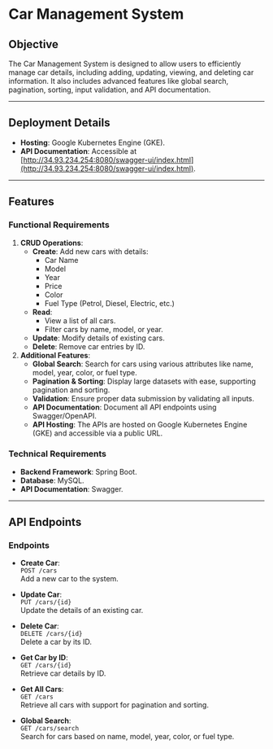 # Car Management System

## Objective
The Car Management System is designed to allow users to efficiently manage car details, including adding, updating, viewing, and deleting car information. It also includes advanced features like global search, pagination, sorting, input validation, and API documentation.

---

## Deployment Details

- **Hosting**: Google Kubernetes Engine (GKE).
- **API Documentation**: Accessible at [http://34.93.234.254:8080/swagger-ui/index.html](http://34.93.234.254:8080/swagger-ui/index.html).

---

## Features

### Functional Requirements
1. **CRUD Operations**:
    - **Create**: Add new cars with details:
        - Car Name
        - Model
        - Year
        - Price
        - Color
        - Fuel Type (Petrol, Diesel, Electric, etc.)
    - **Read**:
        - View a list of all cars.
        - Filter cars by name, model, or year.
    - **Update**: Modify details of existing cars.
    - **Delete**: Remove car entries by ID.
2. **Additional Features**:
    - **Global Search**: Search for cars using various attributes like name, model, year, color, or fuel type.
    - **Pagination & Sorting**: Display large datasets with ease, supporting pagination and sorting.
    - **Validation**: Ensure proper data submission by validating all inputs.
    - **API Documentation**: Document all API endpoints using Swagger/OpenAPI.
    - **API Hosting**: The APIs are hosted on Google Kubernetes Engine (GKE) and accessible via a public URL.

### Technical Requirements
- **Backend Framework**: Spring Boot.
- **Database**: MySQL.
- **API Documentation**: Swagger.

---

## API Endpoints

### Endpoints

- **Create Car**:  
  `POST /cars`  
  Add a new car to the system.

- **Update Car**:  
  `PUT /cars/{id}`  
  Update the details of an existing car.

- **Delete Car**:  
  `DELETE /cars/{id}`  
  Delete a car by its ID.

- **Get Car by ID**:  
  `GET /cars/{id}`  
  Retrieve car details by ID.

- **Get All Cars**:  
  `GET /cars`  
  Retrieve all cars with support for pagination and sorting.

- **Global Search**:  
  `GET /cars/search`  
  Search for cars based on name, model, year, color, or fuel type.


